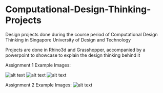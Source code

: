 # Computational-Design-Thinking-Projects

Design projects done during the course period of Computational Design Thinking in Singapore University of Design and Technology

Projects are done in Rhino3d and Grasshopper, accompanied by a powerpoint to showcase to explain the design thinking behind it

Assignment 1 Example Images:

![alt text](https://i.imgur.com/SX8juR2.jpg)
![alt text](https://i.imgur.com/zJU4rbm.jpg)
![alt text](https://i.imgur.com/uED0dUK.jpg)

Assignment 2 Example Images:
![alt text](https://i.imgur.com/yeuYkrt.jpg)
